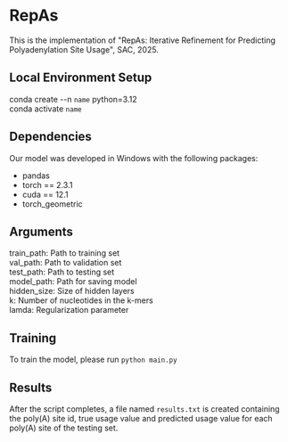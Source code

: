 # RepAs
This is the implementation of "RepAs: Iterative Refinement for Predicting Polyadenylation Site Usage", SAC, 2025.

## Local Environment Setup
conda create --n `name` python=3.12 \
conda activate `name`

## Dependencies
Our model was developed in Windows with the following packages:
- pandas
- torch == 2.3.1
- cuda == 12.1
- torch_geometric

## Arguments
train_path: Path to training set \
val_path: Path to validation set \
test_path: Path to testing set \
model_path: Path for saving model \
hidden_size: Size of hidden layers \
k: Number of nucleotides in the k-mers \
lamda: Regularization parameter

## Training
To train the model, please run `python main.py`

## Results
After the script completes, a file named `results.txt` is created containing the poly(A) site id, true usage value and predicted usage value for each poly(A) site of the testing set.
